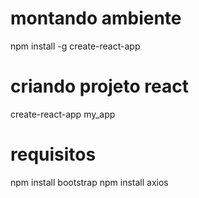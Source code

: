 
# montando ambiente
npm install -g create-react-app

# criando projeto react
create-react-app my_app

# requisitos
npm install bootstrap
npm install axios